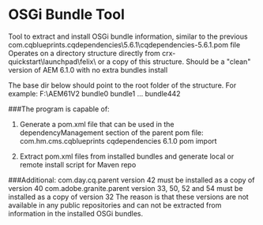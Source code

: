 # OSGi Bundle Tool

Tool to extract and install OSGi bundle information, similar to the previous com.cqblueprints.cqdependencies\5.6.1\cqdependencies-5.6.1.pom file
Operates on a directory structure directly from crx-quickstart\launchpad\felix\ or a copy of this structure.
Should be a "clean" version of AEM 6.1.0 with no extra bundles install
    
The base dir below should point to the root folder of the structure.
For example:
F:\AEM61V2
  bundle0
  bundle1
  ...
  bundle442
     
###The program is capable of:
1. Generate a pom.xml file that can be used in the dependencyManagement section of the parent pom file:
   <dependency>
     <groupId>com.hm.cms.cqblueprints</groupId>
     <artifactId>cqdependencies</artifactId>
     <version>6.1.0</version>
     <type>pom</type>
     <scope>import</scope>
   </dependency>

2. Extract pom.xml files from installed bundles and generate local or remote install script for Maven repo
     
###Additional:
  com.day.cq.parent version 42 must be installed as a copy of version 40
  com.adobe.granite.parent version 33, 50, 52 and 54 must be installed as a copy of version 32
The reason is that these versions are not available in any public repositories and can not be extracted from
information in the installed OSGi bundles.